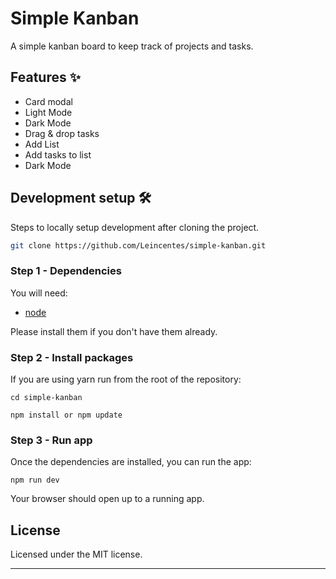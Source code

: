 # Simple Kanban

A simple kanban board to keep track of projects and tasks.

## Features ✨

- Card modal
- Light Mode
- Dark Mode
- Drag & drop tasks
- Add List
- Add tasks to list
- Dark Mode

## Development setup 🛠

Steps to locally setup development after cloning the project.

```sh
git clone https://github.com/Leincentes/simple-kanban.git
```

### Step 1 - Dependencies

You will need:

- [node](https://nodejs.org/)

Please install them if you don't have them already.

### Step 2 - Install packages

If you are using yarn run from the root of the repository:

```shell
cd simple-kanban
```

```shell
npm install or npm update
```

### Step 3 - Run app

Once the dependencies are installed, you can run the app:

```shell
npm run dev
```

Your browser should open up to a running app.

## License

Licensed under the MIT license.

---
